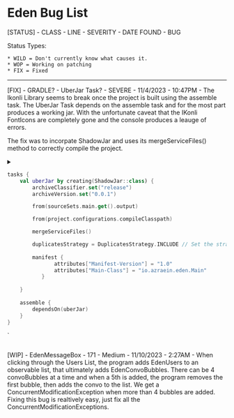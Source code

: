 # Eden Bug List
[STATUS] - CLASS - LINE - SEVERITY - DATE FOUND - BUG 

Status Types:

	* WILD = Don't currently know what causes it.
	* WOP = Working on patching
	* FIX = Fixed

------------------------------------------
[FIX] - GRADLE? - UberJar Task? - SEVERE - 11/4/2023 - 10:47PM - The Ikonli Library seems to break once the project is built using the assemble task. The UberJar Task depends on the assemble task and for the most part produces a working jar. With the unfortunate caveat that the IKonli FontIcons are completely gone and the console produces a leauge of errors. 

The fix was to incorpate ShadowJar and uses its mergeServiceFiles() method to correctly compile the project.

<details>
<summary>

```kotlin
tasks {
    val uberJar by creating(ShadowJar::class) {
        archiveClassifier.set("release")
        archiveVersion.set("0.0.1")

        from(sourceSets.main.get().output)

		from(project.configurations.compileClasspath)

		mergeServiceFiles()

        duplicatesStrategy = DuplicatesStrategy.INCLUDE // Set the strategy to include duplicates
        
       	manifest {
			   attributes["Manifest-Version"] = "1.0"
			   attributes["Main-Class"] = "io.azraein.eden.Main"
		   }
        
    }
	
    assemble {
        dependsOn(uberJar)
    }
}		
```
`

</summary></details>

[WIP] - EdenMessageBox - 171 - Medium - 11/10/2023 - 2:27AM - When clicking through the Users List, the program adds EdenUsers to an observable list, that ultimately adds EdenConvoBubbles. There can be 4 convoBubbles at a time and when a 5th is added, the program removes the first bubble, then adds the convo to the list. We get a ConcurrentModificationException when more than 4 bubbles are added. Fixing this bug is realtively easy, just fix all the ConcurrentModificationExceptions.





